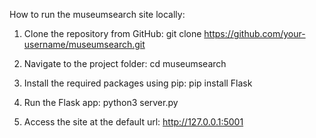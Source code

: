 How to run the museumsearch site locally:

1. Clone the repository from GitHub: git clone https://github.com/your-username/museumsearch.git

2. Navigate to the project folder: cd museumsearch

3. Install the required packages using pip: pip install Flask

4. Run the Flask app: python3 server.py

5. Access the site at the default url: http://127.0.0.1:5001

